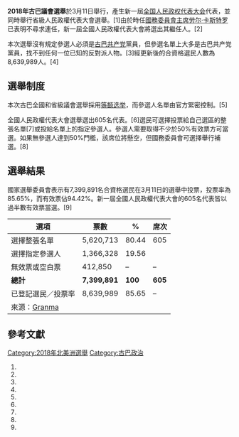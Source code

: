 **2018年古巴議會選舉**於3月11日舉行，產生新一屆[全国人民政权代表大会](../Page/全国人民政权代表大会.md "wikilink")代表，並同時舉行省級人民政權代表大會選舉。\[1\]由於時任[國務委員會主席](../Page/古巴国务委员会主席.md "wikilink")[劳尔·卡斯特罗](../Page/劳尔·卡斯特罗.md "wikilink")已表明不尋求連任，新一屆全國人民政權代表大會將選出其繼任人。\[2\]

本次選舉沒有規定參選人必須是[古巴共产党](../Page/古巴共产党.md "wikilink")黨員，但參選名單上大多是古巴共产党黨員，找不到任何一位已知的反對派人物。\[3\]經更新後的合資格選民人數為8,639,989人。\[4\]

## 選舉制度

本次古巴全國和省級議會選舉採用[等额选举](../Page/等额选举.md "wikilink")，而參選人名單由官方緊密控制。\[5\]

全國人民政權代表大會選舉選出605名代表。\[6\]選民可選擇投票給自己選區的整張名單\[7\]或投給名單上的指定參選人。參選人需要取得不少於50%有效票方可當選。如果無參選人達到50%門檻，該席位將懸空，但國務委員會可選擇舉行補選。\[8\]

## 選舉結果

國家選舉委員會表示有7,399,891名合資格選民在3月11日的選舉中投票，投票率為85.65%，而有效票佔94.42%。新一屆全國人民政權代表大會的605名代表皆以過半數有效票當選。\[9\]

| 選項                                                                     | 票數            | %       | 席次      |
| ---------------------------------------------------------------------- | ------------- | ------- | ------- |
| 選擇整張名單                                                                 | 5,620,713     | 80.44   | 605     |
| 選擇指定參選人                                                                | 1,366,328     | 19.56   |         |
| 無效票或空白票                                                                | 412,850       | –       | –       |
| **總計**                                                                 | **7,399,891** | **100** | **605** |
| 已登記選民／投票率                                                              | 8,639,989     | 85.65   | –       |
| 來源：[Granma](http://www.granma.cu/file/pdf/2018/03/19/G_2018031905.pdf) |               |         |         |

## 參考文獻

[Category:2018年北美洲選舉](https://zh.wikipedia.org/wiki/Category:2018年北美洲選舉 "wikilink") [Category:古巴政治](https://zh.wikipedia.org/wiki/Category:古巴政治 "wikilink")

1.

2.

3.
4.
5.

6.
7.

8.
9.